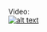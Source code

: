Video:  
[![alt text](Vid)](https://github.com/MikeDabrowski/playwright-expansion-demo/raw/refs/heads/main/Playwright%20Test%202025-04-10%2008-40-43.mp4)
